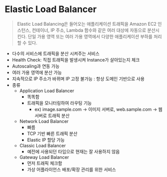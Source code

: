 # Elastic Load Balancer

> Elastic Load Balancing은 들어오는 애플리케이션 트래픽을 Amazon EC2 인스턴스, 컨테이너, IP 주소, Lambda 함수와 같은 여러 대상에 자동으로 분산시킨다. 단일 가용 영역 또는 여러 가용 영역에서 다양한 애플리케이션 부하를 처리할 수 있다.
* 다수의 서비스에 트래픽을 분산 시켜주는 서비스
* Health Check: 직접 트래픽을 발생시켜 Instance가 살아있는지 체크
* Autoscaling과 연동 가능
* 여러 가용 영역에 분산 가능
* 지속적으로 IP 주소가 바뀌며 IP 고정 불가능 : 항상 도메인 기반으로 사용
* 종류
    * Application Load Balancer
        * 똑똑함
        * 트래픽을 모니터링하여 라우팅 기능
            * ex) image.sample.com -> 이미지 서버로, web.sample.com -> 웹 서버로 트래픽 분산
    * Network Load Balancer
        * 빠름
        * TCP 기반 빠른 트래픽 분산
        * Elastic IP 할당 가능
    * Classic Load Balancer
        * 예전에 사용되던 타입으로 현재는 잘 사용하지 않음
    * Gateway Load Balancer
        * 먼저 트래픽 체크함
        * 가상 어플라이언스 배포/확장 관리를 위한 서비스
